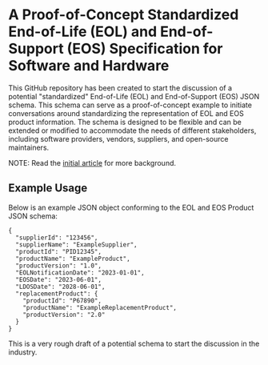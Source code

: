 # A Proof-of-Concept Standardized End-of-Life (EOL) and End-of-Support (EOS) Specification for Software and Hardware
This GitHub repository has been created to start the discussion of a potential "standardized" End-of-Life (EOL) and End-of-Support (EOS) JSON schema. This schema can serve as a proof-of-concept example to initiate conversations around standardizing the representation of EOL and EOS product information. The schema is designed to be flexible and can be extended or modified to accommodate the needs of different stakeholders, including software providers, vendors, suppliers, and open-source maintainers.

NOTE: Read the [initial article](https://becomingahacker.org/establishing-standardized-end-of-life-and-end-of-support-programs-for-software-and-hardware-e3e231898e02) for more background.

## Example Usage
Below is an example JSON object conforming to the EOL and EOS Product JSON schema:
```
{
  "supplierId": "123456",
  "supplierName": "ExampleSupplier",
  "productId": "PID12345",
  "productName": "ExampleProduct",
  "productVersion": "1.0",
  "EOLNotificationDate": "2023-01-01",
  "EOSDate": "2023-06-01",
  "LDOSDate": "2028-06-01",
  "replacementProduct": {
    "productId": "P67890",
    "productName": "ExampleReplacementProduct",
    "productVersion": "2.0"
  }
}

```
This is a very rough draft of a potential schema to start the discussion in the industry.
